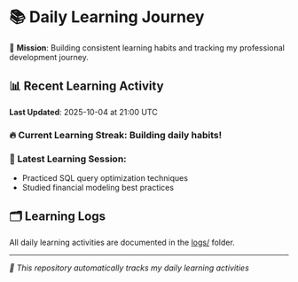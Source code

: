 # 📚 Daily Learning Journey

🎯 **Mission**: Building consistent learning habits and tracking my professional development journey.

## 📊 Recent Learning Activity

**Last Updated**: 2025-10-04 at 21:00 UTC

### 🔥 Current Learning Streak: Building daily habits!

### 📝 Latest Learning Session:
- Practiced SQL query optimization techniques
- Studied financial modeling best practices

## 🗂️ Learning Logs

All daily learning activities are documented in the [logs/](./logs/) folder.

---
*🤖 This repository automatically tracks my daily learning activities*
